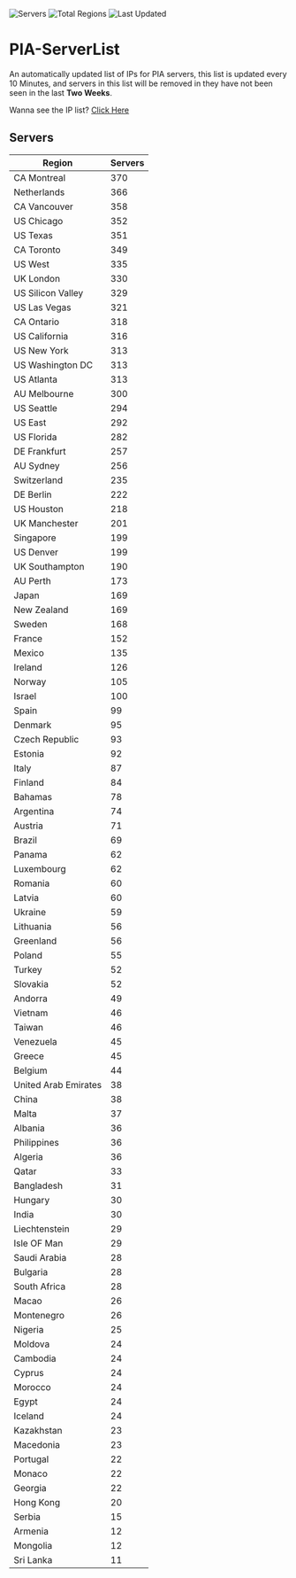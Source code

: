 ![Servers](https://img.shields.io/badge/Servers-12,057-darkgreen)
![Total Regions](https://img.shields.io/badge/Total_Regions-97-darkgreen)
![Last Updated](https://img.shields.io/badge/Last_Updated-April_29_2024_12:10_EDT-darkgreen)

# PIA-ServerList
An automatically updated list of IPs for PIA servers, this list is updated every 10 Minutes, and servers in this list will be removed in they have not been seen in the last **Two Weeks**.

Wanna see the IP list? [Click Here](./servers.json)

## Servers
| Region               | Servers |
|----------------------|---------|
| CA Montreal | 370 |
| Netherlands | 366 |
| CA Vancouver | 358 |
| US Chicago | 352 |
| US Texas | 351 |
| CA Toronto | 349 |
| US West | 335 |
| UK London | 330 |
| US Silicon Valley | 329 |
| US Las Vegas | 321 |
| CA Ontario | 318 |
| US California | 316 |
| US New York | 313 |
| US Washington DC | 313 |
| US Atlanta | 313 |
| AU Melbourne | 300 |
| US Seattle | 294 |
| US East | 292 |
| US Florida | 282 |
| DE Frankfurt | 257 |
| AU Sydney | 256 |
| Switzerland | 235 |
| DE Berlin | 222 |
| US Houston | 218 |
| UK Manchester | 201 |
| Singapore | 199 |
| US Denver | 199 |
| UK Southampton | 190 |
| AU Perth | 173 |
| Japan | 169 |
| New Zealand | 169 |
| Sweden | 168 |
| France | 152 |
| Mexico | 135 |
| Ireland | 126 |
| Norway | 105 |
| Israel | 100 |
| Spain | 99 |
| Denmark | 95 |
| Czech Republic | 93 |
| Estonia | 92 |
| Italy | 87 |
| Finland | 84 |
| Bahamas | 78 |
| Argentina | 74 |
| Austria | 71 |
| Brazil | 69 |
| Panama | 62 |
| Luxembourg | 62 |
| Romania | 60 |
| Latvia | 60 |
| Ukraine | 59 |
| Lithuania | 56 |
| Greenland | 56 |
| Poland | 55 |
| Turkey | 52 |
| Slovakia | 52 |
| Andorra | 49 |
| Vietnam | 46 |
| Taiwan | 46 |
| Venezuela | 45 |
| Greece | 45 |
| Belgium | 44 |
| United Arab Emirates | 38 |
| China | 38 |
| Malta | 37 |
| Albania | 36 |
| Philippines | 36 |
| Algeria | 36 |
| Qatar | 33 |
| Bangladesh | 31 |
| Hungary | 30 |
| India | 30 |
| Liechtenstein | 29 |
| Isle OF Man | 29 |
| Saudi Arabia | 28 |
| Bulgaria | 28 |
| South Africa | 28 |
| Macao | 26 |
| Montenegro | 26 |
| Nigeria | 25 |
| Moldova | 24 |
| Cambodia | 24 |
| Cyprus | 24 |
| Morocco | 24 |
| Egypt | 24 |
| Iceland | 24 |
| Kazakhstan | 23 |
| Macedonia | 23 |
| Portugal | 22 |
| Monaco | 22 |
| Georgia | 22 |
| Hong Kong | 20 |
| Serbia | 15 |
| Armenia | 12 |
| Mongolia | 12 |
| Sri Lanka | 11 |
